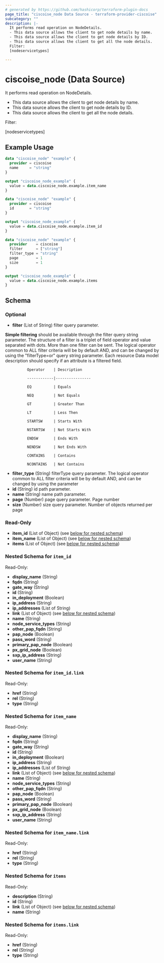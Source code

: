 ```yaml
---
# generated by https://github.com/hashicorp/terraform-plugin-docs
page_title: "ciscoise_node Data Source - terraform-provider-ciscoise"
subcategory: ""
description: |-
  It performs read operation on NodeDetails.
  - This data source allows the client to get node details by name.
  - This data source allows the client to get node details by ID.
  - This data source allows the client to get all the node details.
  Filter:
  [nodeservicetypes]

---
```


# ciscoise_node (Data Source)

It performs read operation on NodeDetails.

- This data source allows the client to get node details by name.
- This data source allows the client to get node details by ID.
- This data source allows the client to get all the node details.

Filter:

[nodeservicetypes]
## Example Usage

```terraform
data "ciscoise_node" "example" {
  provider = ciscoise
  name     = "string"
}

output "ciscoise_node_example" {
  value = data.ciscoise_node.example.item_name
}

data "ciscoise_node" "example" {
  provider = ciscoise
  id       = "string"
}

output "ciscoise_node_example" {
  value = data.ciscoise_node.example.item_id
}

data "ciscoise_node" "example" {
  provider    = ciscoise
  filter      = ["string"]
  filter_type = "string"
  page        = 1
  size        = 1
}

output "ciscoise_node_example" {
  value = data.ciscoise_node.example.items
}
```

<!-- schema generated by tfplugindocs -->
## Schema

### Optional

- **filter** (List of String) filter query parameter. 

**Simple filtering** should be available through the filter query string parameter. The structure of a filter is
a triplet of field operator and value separated with dots. More than one filter can be sent. The logical operator
common to ALL filter criteria will be by default AND, and can be changed by using the "filterType=or" query
string parameter. Each resource Data model description should specify if an attribute is a filtered field.



              Operator    | Description 

              ------------|----------------

              EQ          | Equals 

              NEQ         | Not Equals 

              GT          | Greater Than 

              LT          | Less Then 

              STARTSW     | Starts With 

              NSTARTSW    | Not Starts With 

              ENDSW       | Ends With 

              NENDSW      | Not Ends With 

              CONTAINS	  | Contains 

              NCONTAINS	  | Not Contains
- **filter_type** (String) filterType query parameter. The logical operator common to ALL filter criteria will be by default AND, and can be changed by using the parameter
- **id** (String) id path parameter.
- **name** (String) name path parameter.
- **page** (Number) page query parameter. Page number
- **size** (Number) size query parameter. Number of objects returned per page

### Read-Only

- **item_id** (List of Object) (see [below for nested schema](#nestedatt--item_id))
- **item_name** (List of Object) (see [below for nested schema](#nestedatt--item_name))
- **items** (List of Object) (see [below for nested schema](#nestedatt--items))

<a id="nestedatt--item_id"></a>
### Nested Schema for `item_id`

Read-Only:

- **display_name** (String)
- **fqdn** (String)
- **gate_way** (String)
- **id** (String)
- **in_deployment** (Boolean)
- **ip_address** (String)
- **ip_addresses** (List of String)
- **link** (List of Object) (see [below for nested schema](#nestedobjatt--item_id--link))
- **name** (String)
- **node_service_types** (String)
- **other_pap_fqdn** (String)
- **pap_node** (Boolean)
- **pass_word** (String)
- **primary_pap_node** (Boolean)
- **px_grid_node** (Boolean)
- **sxp_ip_address** (String)
- **user_name** (String)

<a id="nestedobjatt--item_id--link"></a>
### Nested Schema for `item_id.link`

Read-Only:

- **href** (String)
- **rel** (String)
- **type** (String)



<a id="nestedatt--item_name"></a>
### Nested Schema for `item_name`

Read-Only:

- **display_name** (String)
- **fqdn** (String)
- **gate_way** (String)
- **id** (String)
- **in_deployment** (Boolean)
- **ip_address** (String)
- **ip_addresses** (List of String)
- **link** (List of Object) (see [below for nested schema](#nestedobjatt--item_name--link))
- **name** (String)
- **node_service_types** (String)
- **other_pap_fqdn** (String)
- **pap_node** (Boolean)
- **pass_word** (String)
- **primary_pap_node** (Boolean)
- **px_grid_node** (Boolean)
- **sxp_ip_address** (String)
- **user_name** (String)

<a id="nestedobjatt--item_name--link"></a>
### Nested Schema for `item_name.link`

Read-Only:

- **href** (String)
- **rel** (String)
- **type** (String)



<a id="nestedatt--items"></a>
### Nested Schema for `items`

Read-Only:

- **description** (String)
- **id** (String)
- **link** (List of Object) (see [below for nested schema](#nestedobjatt--items--link))
- **name** (String)

<a id="nestedobjatt--items--link"></a>
### Nested Schema for `items.link`

Read-Only:

- **href** (String)
- **rel** (String)
- **type** (String)


